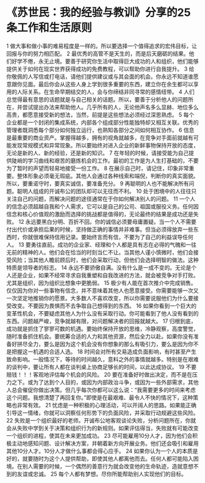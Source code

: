 # 《苏世民：我的经验与教训》分享的25条工作和生活原则
1 做大事和做小事的难易程度是一样的。所以要选择一个值得追求的宏伟目标，让回报与你的努力相匹配。
2 最优秀的高管不是天生的，而是后天磨砺的结果。他们好学不倦，永无止境。要善于研究你生活中取得巨大成功的人和组织，他们能够提供关于如何在现实世界获得成功的免费教程，可以帮助你进行自我提升。
3 给你敬佩的人写信或打电话，请他们提供建议或与其会面的机会。你永远不知道谁愿意跟你见面。最后你会从这些人身上学到很多重要的东西，建立你在余生都可以享用的人际关系。在生命早期结交的人，会与你缔结非同寻常的感情纽带。
4 人们总觉得最有意思的话题就是与自己相关的话题。所以，要善于分析他人的问题所在，并尝试提出办法来帮助他人。几乎所有的人，无论他声名多么显赫、地位多么高贵，都愿意接受新的想法，当然，前提是这些想法必须经过深思熟虑。
5 每个企业都是一个封闭的集成系统，内部各个组成部分性能独特却又相互关联。优秀的管理者既洞悉每个部分如何独立运行，也熟知各部分之间如何相互协作。
6 信息是最重要的商业资产。掌握得越多，拥有的视角就越多，在竞争对手面前就越有可能发现常规模式和异常现象。所以要始终对进入企业的新鲜事物保持开放的态度，无论是新的人、新的经验，还是新的知识。
7 在年轻的时候，请接受能为自己提供陡峭的学习曲线和艰苦的磨炼机会的工作。最初的工作是为人生打基础的，不要为了暂时的声望而轻易地接受一份工作。
8 在展示自己时，请记住，印象非常重要。整体形象必须毫无瑕疵。其他人会通过各种线索和端倪，判断你的真实面貌。所以，要重诺守时，要真实诚信，要准备充分。
9 再聪明的人也不能解决所有问题。聪明人组成的开诚布公的团队却可以无往而不利。
10 处于困境中的人往往只关注自己的问题，而解决问题的途径通常在于你如何解决别人的问题。
11 一个人的信念必须超越自我和个人需求，它可以是自己的公司、祖国或服役义务。任何因信念和核心价值观的激励而选择的挑战都是值得的，无论最终的结果是成功还是失败。
12 永远要黑白分明、百折不回。你的诚信必须要毋庸置疑。当一个人不需要付出代价或承担后果的时候，坚持做正确的事情并非难事。但当必须得放弃一些东西时，你就很难保持信用记录。要始终言而有信，不要为了自己的利益误导任何人。
13 要勇往直前。成功的企业家、经理和个人都是具有志在必得的气魄和一往无前的精神的人。他们会在恰当的时刻当仁不让。当其他人谨小慎微时，他们会接受风险；当其他人瞻前顾后时，他们会采取行动，但他们会选择明智的做法。这种特质是领导者的标志。
14 永远不要骄傲自满。没有什么是一成不变的。无论是个人还是企业，如果不经常寻求自我重塑和自我改进的方法，就会被竞争对手打败。尤其是组织，因为组织比想象中更脆弱。
15 极少有人能在首次推介中完成销售。仅仅因为你对一些事物有信念，并不意味着其他人也愿意接受。你需要能够一次又一次坚定地推销你的愿景。大多数人不喜欢改变，所以你需要说服他们为什么要接受改变。不要因为畏惧而不去争取自己想得到的东西。
16 如果你看到一个巨大的变革性机会，不要疑虑其他人为什么没有采取行动。你可能看到了他人没有看到的东西。问题越严峻，竞争就越有限，对问题解决者的回报就越大。
17 归根到底，成功就是抓住了寥寥可数的机遇。要始终保持开放的思维，冷静观察，高度警觉，随时准备抓住机会。要统筹合适的人力和其他资源，然后全力以赴。如果你没有准备好拼尽全力，要么是因为这个机会没有你想象的那么有吸引力，要么是因为你不是把握这一机遇的合适人选。
18 时间会对所有交易造成负面影响，有时甚至产生致命影响。一般情况下，等待的时间越久，意料之外的事情就越多。特别是在艰难的谈判中，要让所有人都在谈判桌上协商足够长的时间，以此达成协议。
19 不要赔钱！！！客观地评估每个机会的风险。
20 要在准备好时做出决定，而不是在压力之下。或为了达到个人目的，或因为内部政治斗争，或因为一些外部需求，其他人总会催促你做出决策。但几乎每次你都可以这么说：“我需要更多的时间来考虑这个问题。我想清楚了再回复你。”即使是在最艰难、最令人不快的情况下，这种策略也非常有效。
21 忧虑是一种积极的心理活动，可以开阔人的思路。如果能正确引导这一情绪，你就可以洞察任何形势下的负面风险，并采取行动规避这些风险。
22 失败是一个组织最好的老师。开诚布公地客观谈论失败，分析问题所在，你就会从失败中学到关于决策和组织行为的新规则。如果评估得当，失败就有可能改变一个组织的进程，使其在未来更加成功。
23 尽可能雇用10分人才，因为他们会积极主动地感知问题、设计解决方案，并朝着新方向开展业务。他们还会吸引和雇用其他10分人才。10分人才做什么事都会得心应手。
24 如果你认为一个人的本质是好的，就要随时为这个人提供帮助，即使其他人都离他而去。任何人都可能陷入困境。在别人需要的时候，一个偶然的善意行为就会改变他的生命轨迹，造就意想不到的友谊或忠诚。
25 每个人都有梦想。尽你所能帮助别人实现他们的目标。